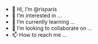 - 👋 Hi, I’m @risparis
- 👀 I’m interested in ...
- 🌱 I’m currently learning ...
- 💞️ I’m looking to collaborate on ...
- 📫 How to reach me ...

<!---
risparis/risparis is a ✨ special ✨ repository because its `README.md` (this file) appears on your GitHub profile.
You can click the Preview link to take a look at your changes.
--->
